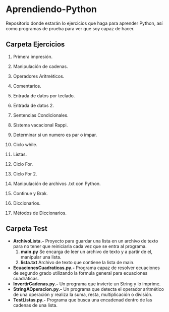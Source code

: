 # Aprendiendo-Python

Repositorio donde estarán lo ejercicios que haga para aprender Python, así como programas de prueba para ver que soy capaz de hacer.

## Carpeta Ejercicios

1. Primera impresión.
2. Manipulación de cadenas.
3. Operadores Aritméticos.
4. Comentarios.

5. Entrada de datos por teclado.

6. Entrada de datos 2.

7. Sentencias Condicionales.

8. Sistema vacacional Rappi.

9. Determinar si un numero es par o impar.

10. Ciclo while.

11. Listas.

12. Ciclo For.

13. Ciclo For 2.

14. Manipulación de archivos .txt con Python.

15. Continue y Brak.

16. Diccionarios.

17. Métodos de Diccionarios.

## Carpeta Test

- **ArchivoLista.-** Proyecto para guardar una lista en un archivo de texto para no tener que reiniciarla cada vez que se entra al programa.
  1. **main.py** Se encarga de leer un archivo de texto y a partir de el, manipular una lista.
  2. **lista.txt** Archivo de texto que contiene la lista de main.
- **EcuacionesCuadraticas.py.-** Programa capaz de resolver ecuaciones de segundo grado utilizando la formula general para ecuaciones cuadráticas.
- **InvertirCadenas.py.-** Un programa que invierte un String y lo imprime.
- **StringAOperacion.py.-** Un programa que detecta el operador aritmético de una operación y realiza la suma, resta, multiplicación o división.
- **TestListas.py.-** Programa que busca una encadenad dentro de las cadenas de una lista.
